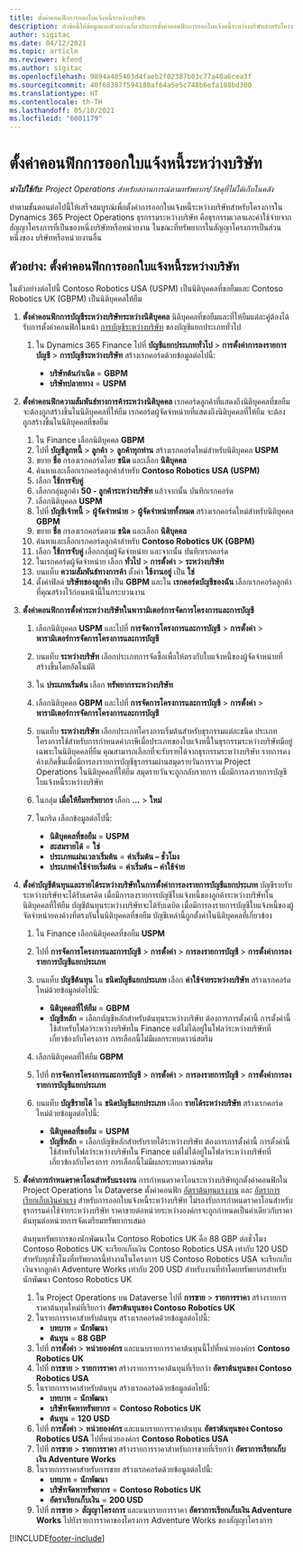 ```yaml
---
title: ตั้งค่าคอนฟิกการออกใบแจ้งหนี้ระหว่างบริษัท
description: หัวข้อนี้ให้ข้อมูลและตัวอย่างเกี่ยวกับการตั้งค่าคอนฟิกการออกใบแจ้งหนี้ระหว่างบริษัทสำหรับโครงการ
author: sigitac
ms.date: 04/12/2021
ms.topic: article
ms.reviewer: kfend
ms.author: sigitac
ms.openlocfilehash: 9894a405403d4faeb2f02387b03c77a40a6cea3f
ms.sourcegitcommit: 40f68387f594180af64a5e5c748b6efa188bd300
ms.translationtype: HT
ms.contentlocale: th-TH
ms.lasthandoff: 05/10/2021
ms.locfileid: "6001179"
---
```

# <a name="configure-intercompany-invoicing"></a>ตั้งค่าคอนฟิกการออกใบแจ้งหนี้ระหว่างบริษัท

_**นำไปใช้กับ:** Project Operations สำหรับสถานการณ์ตามทรัพยากร/วัสดุที่ไม่ได้เก็บในคลัง_

ทำตามขั้นตอนต่อไปนี้ให้เสร็จสมบูรณ์เพื่อตั้งค่าการออกใบแจ้งหนี้ระหว่างบริษัทสำหรับโครงการใน Dynamics 365 Project Operations ธุรกรรมระหว่างบริษัท คือธุรกรรมเวลาและค่าใช้จ่ายจากสัญญาโครงการที่เป็นของหนึ่งบริษัทหรือหน่วยงาน ในขณะที่ทรัพยากรในสัญญาโครงการเป็นส่วนหนึ่งของ บริษัทหรือหน่วยงานอื่น

## <a name="example-configure-intercompany-invoicing"></a>ตัวอย่าง: ตั้งค่าคอนฟิกการออกใบแจ้งหนี้ระหว่างบริษัท

ในตัวอย่างต่อไปนี้ Contoso Robotics USA (USPM) เป็นนิติบุคคลที่ขอยืมและ Contoso Robotics UK (GBPM) เป็นนิติบุคคลให้ยืม 

1. **ตั้งค่าคอนฟิกการบัญชีระหว่างบริษัทระหว่างนิติบุคคล** นิติบุคคลที่ขอยืมและที่ให้ยืมแต่ละคู่ต้องได้รับการตั้งค่าคอนฟิกในหน้า [การบัญชีระหว่างบริษัท](/dynamics365/finance/general-ledger/intercompany-accounting-setup) ของบัญชีแยกประเภททั่วไป
    
    1. ใน Dynamics 365 Finance ไปที่ **บัญชีแยกประเภททั่วไป** > **การตั้งค่าการลงรายการบัญชี** > **การบัญชีระหว่างบริษัท** สร้างเรกคอร์ดด้วยข้อมูลต่อไปนี้:

        - **บริษัทต้นกำเนิด** = **GBPM**
        - **บริษัทปลายทาง** = **USPM**

2. **ตั้งค่าคอนฟิกความสัมพันธ์ทางการค้าระหว่างนิติบุคคล** เรกคอร์ดลูกค้าที่แสดงถึงนิติบุคคลที่ขอยืม จะต้องถูกสร้างขึ้นในนิติบุคคลที่ให้ยืม เรกคอร์ดผู้จัดจำหน่ายที่แสดงถึงนิติบุคคลที่ให้ยืม จะต้องถูกสร้างขึ้นในนิติบุคคลที่ขอยืม

     1. ใน Finance เลือกนิติบุคคล **GBPM**
     2. ไปที่ **บัญชีลูกหนี้** > **ลูกค้า** > **ลูกค้าทุกท่าน** สร้างเรกคอร์ดใหม่สำหรับนิติบุคคล **USPM**
     3. ขยาย **ชื่อ** กรองเรกคอร์ดโดย **ชนิด** และเลือก **นิติบุคคล** 
     4. ค้นหาและเลือกเรกคอร์ดลูกค้าสำหรับ **Contoso Robotics USA (USPM)**
     5. เลือก **ใช้การจับคู่** 
     6. เลือกกลุ่มลูกค้า **50 - ลูกค้าระหว่างบริษัท** แล้วจากนั้น บันทึกเรกคอร์ด
     7. เลือกนิติบุคคล **USPM**
     8. ไปที่ **บัญชีเจ้าหนี้** > **ผู้จัดจำหน่าย** > **ผู้จัดจำหน่ายทั้งหมด** สร้างเรกคอร์ดใหม่สำหรับนิติบุคคล **GBPM**
     9. ขยาย **ชื่อ** กรองเรกคอร์ดตาม **ชนิด** และเลือก **นิติบุคคล** 
     10. ค้นหาและเลือกเรกคอร์ดลูกค้าสำหรับ **Contoso Robotics UK (GBPM)**
     11. เลือก **ใช้การจับคู่** เลือกกลุ่มผู้จัดจำหน่าย และจากนั้น บันทึกเรกคอร์ด
     12. ในเรกคอร์ดผู้จัดจำหน่าย เลือก **ทั่วไป** > **การตั้งค่า** > **ระหว่างบริษัท**
     13. บนแท็บ **ความสัมพันธ์ทางการค้า** ตั้งค่า **ใช้งานอยู่** เป็น **ใช่**
     14. ตั้งค่าฟิลด์ **บริษัทของลูกค้า** เป็น **GBPM** และใน **เรกคอร์ดบัญชีของฉัน** เลือกเรกคอร์ดลูกค้าที่คุณสร้างไว้ก่อนหน้านี้ในกระบวนงาน

3. **ตั้งค่าคอนฟิกการตั้งค่าระหว่างบริษัทในพารามิเตอร์การจัดการโครงการและการบัญชี** 

    1. เลือกนิติบุคคล **USPM** และไปที่ **การจัดการโครงการและการบัญชี** > **การตั้งค่า** > **พารามิเตอร์การจัดการโครงการและการบัญชี**
    2. บนแท็บ **ระหว่างบริษัท** เลือกประเภทการจัดซื้อเพื่อให้ตรงกับใบแจ้งหนี้ของผู้จัดจำหน่ายที่สร้างขึ้นโดยอัตโนมัติ
    3. ใน **ประเภทเริ่มต้น** เลือก **ทรัพยากรระหว่างบริษัท**
    4. เลือกนิติบุคคล **GBPM** และไปที่ **การจัดการโครงการและการบัญชี** > **การตั้งค่า** > **พารามิเตอร์การจัดการโครงการและการบัญชี**
    5. บนแท็บ **ระหว่างบริษัท** เลือกประเภทโครงการเริ่มต้นสำหรับธุรกรรมแต่ละชนิด ประเภทโครงการใช้สำหรับการกำหนดค่าภาษีเมื่อประเภทของใบแจ้งหนี้ในธุรกรรมระหว่างบริษัทมีอยู่เฉพาะในนิติบุคคลที่ยืม คุณสามารถเลือกที่จะรับรายได้จากธุรกรรมระหว่างบริษัท รายการคงค้างเกิดขึ้นเมื่อมีการลงรายการบัญชีธุรกรรมผ่านสมุดรายวันการรวม Project Operations ในนิติบุคคลที่ให้ยืม สมุดรายวันจะถูกกลับรายการ เมื่อมีการลงรายการบัญชีใบแจ้งหนี้ระหว่างบริษัท
    6. ในกลุ่ม **เมื่อให้ยืมทรัพยากร** เลือก **...** > **ใหม่** 
    7. ในกริด เลือกข้อมูลต่อไปนี้:

          - **นิติบุคคลที่ขอยืม** = **USPM**
          - **สะสมรายได้** = **ใช่**
          - **ประเภทแผ่นเวลาเริ่มต้น** = **ค่าเริ่มต้น – ชั่วโมง**
          - **ประเภทค่าใช้จ่ายเริ่มต้น** = **ค่าเริ่มต้น – ค่าใช้จ่าย**

4. **ตั้งค่าบัญชีต้นทุนและรายได้ระหว่างบริษัทในการตั้งค่าการลงรายการบัญชีแยกประเภท** บัญชีรายรับระหว่างบริษัทจะได้รับเครดิต เมื่อมีการลงรายการบัญชีใบแจ้งหนี้ของลูกค้าระหว่างบริษัทในนิติบุคคลที่ให้ยืม บัญชีต้นทุนระหว่างบริษัทจะได้รับเดบิต เมื่อมีการลงรายการบัญชีใบแจ้งหนี้ของผู้จัดจำหน่ายคงค้างที่ตรงกันในนิติบุคคลที่ขอยืม บัญชีเหล่านี้ถูกตั้งค่าในนิติบุคคลที่เกี่ยวข้อง 
      
     1. ใน Finance เลือกนิติบุคคลที่ขอยืม **USPM** 
     2. ไปที่ **การจัดการโครงการและการบัญชี** > **การตั้งค่า** > **การลงรายการบัญชี** > **การตั้งค่าการลงรายการบัญชีแยกประเภท** 
     3. บนแท็บ **บัญชีต้นทุน** ใน **ชนิดบัญชีแยกประเภท** เลือก **ค่าใช้จ่ายระหว่างบริษัท** สร้างเรกคอร์ดใหม่ด้วยข้อมูลต่อไปนี้:
      
        - **นิติบุคคลที่ให้ยืม** = **GBPM**
        - **บัญชีหลัก** = เลือกบัญชีหลักสำหรับต้นทุนระหว่างบริษัท ต้องการการตั้งค่านี้ การตั้งค่านี้ใช้สำหรับโฟลว์ระหว่างบริษัทใน Finance แต่ไม่ได้อยู่ในโฟลว์ระหว่างบริษัทที่เกี่ยวข้องกับโครงการ การเลือกนี้ไม่มีผลกระทบดาวน์สตรีม 
        
     4. เลือกนิติบุคคลที่ให้ยืม **GBPM** 
     5. ไปที่ **การจัดการโครงการและการบัญชี** > **การตั้งค่า** > **การลงรายการบัญชี** > **การตั้งค่าการลงรายการบัญชีแยกประเภท** 
     6. บนแท็บ **บัญชีรายได้** ใน **ชนิดบัญชีแยกประเภท** เลือก **รายได้ระหว่างบริษัท** สร้างเรกคอร์ดใหม่ด้วยข้อมูลต่อไปนี้:

        - **นิติบุคคลที่ขอยืม** = **USPM**
        - **บัญชีหลัก** = เลือกบัญชีหลักสำหรับรายได้ระหว่างบริษัท ต้องการการตั้งค่านี้ การตั้งค่านี้ใช้สำหรับโฟลว์ระหว่างบริษัทใน Finance แต่ไม่ได้อยู่ในโฟลว์ระหว่างบริษัทที่เกี่ยวข้องกับโครงการ การเลือกนี้ไม่มีผลกระทบดาวน์สตรีม 

5. **ตั้งค่าการกำหนดราคาโอนสำหรับแรงงาน** การกำหนดราคาโอนระหว่างบริษัทถูกตั้งค่าคอนฟิกใน Project Operations ใน Dataverse ตั้งค่าคอนฟิก [อัตราต้นทุนแรงงาน](../pricing-costing/set-up-labor-cost-rate.md#transfer-pricing-and-costs-for-resources-outside-of-your-division-or-legal-entity) และ [อัตราการเรียกเก็บเงินค่าแรง](../pricing-costing/set-up-labor-bill-rate.md#transfer-pricing-or-set-up-bill-rates-for-resources-from-other-organizational-units-or-divisions) สำหรับการออกใบแจ้งหนี้ระหว่างบริษัท ไม่รองรับการกำหนดราคาโอนสำหรับธุรกรรมค่าใช้จ่ายระหว่างบริษัท ราคาขายต่อหน่วยระหว่างองค์กรจะถูกกำหนดเป็นค่าเดียวกับราคาต้นทุนต่อหน่วยการจัดเตรียมทรัพยากรเสมอ

      ต้นทุนทรัพยากรของนักพัฒนาใน Contoso Robotics UK คือ 88 GBP ต่อชั่วโมง Contoso Robotics UK จะเรียกเก็บเงิน Contoso Robotics USA เท่ากับ 120 USD สำหรับทุกชั่วโมงที่ทรัพยากรนี้ทำงานในโครงการ US Contoso Robotics USA จะเรียกเก็บเงินจากลูกค้า Adventure Works เท่ากับ 200 USD สำหรับงานที่ทำโดยทรัพยากรสำหรับนักพัฒนา Contoso Robotics UK

      1. ใน Project Operations บน Dataverse ไปที่ **การขาย** > **รายการราคา** สร้างรายการราคาต้นทุนใหม่ที่เรียกว่า **อัตราต้นทุนของ Contoso Robotics UK** 
      2. ในรายการราคาสำหรับต้นทุน สร้างเรกคอร์ดด้วยข้อมูลต่อไปนี้:
         - **บทบาท** = **นักพัฒนา**
         - **ต้นทุน** = **88 GBP**
      3. ไปที่ **การตั้งค่า** > **หน่วยองค์กร** และแนบรายการราคาต้นทุนนี้ไปที่หน่วยองค์กร **Contoso Robotics UK**
      4. ไปที่ **การขาย** > **รายการราคา** สร้างรายการราคาต้นทุนที่เรียกว่า **อัตราต้นทุนของ Contoso Robotics USA** 
      5. ในรายการราคาสำหรับต้นทุน สร้างเรกคอร์ดด้วยข้อมูลต่อไปนี้:
          - **บทบาท** = **นักพัฒนา**
          - **บริษัทจัดหาทรัพยากร** = **Contoso Robotics UK**
          - **ต้นทุน** = **120 USD**
      6. ไปที่ **การตั้งค่า** > **หน่วยองค์กร** และแนบรายการราคาต้นทุน **อัตราต้นทุนของ Contoso Robotics USA** ไปที่หน่วยองค์กร **Contoso Robotics USA**
      7. ไปที่ **การขาย** > **รายการราคา** สร้างรายการราคาสำหรับการขายที่เรียกว่า **อัตราการเรียกเก็บเงิน Adventure Works** 
      8. ในรายการราคาสำหรับการขาย สร้างเรกคอร์ดด้วยข้อมูลต่อไปนี้:
          - **บทบาท** = **นักพัฒนา**
          - **บริษัทจัดหาทรัพยากร** = **Contoso Robotics UK**
          - **อัตราเรียกเก็บเงิน** = **200 USD**
      9. ไปที่ **การขาย** > **สัญญาโครงการ** และแนบรายการราคา **อัตราการเรียกเก็บเงิน Adventure Works** ไปยังรายการราคาของโครงการ Adventure Works ของสัญญาโครงการ


[!INCLUDE[footer-include](../includes/footer-banner.md)]
